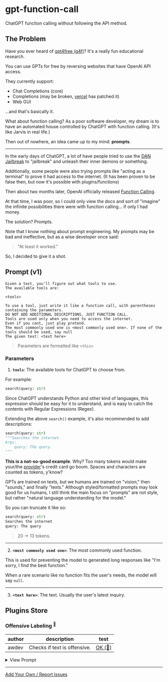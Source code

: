 # gpt-function-call
ChatGPT function calling without following the API method.


## The Problem

Have you ever heard of [gpt4free (g4f)](https://github.com/xtekky/gpt4free)? It's a really fun educational research.

You can use GPTs for free by reversing websites that have OpenAI API access.

They currently support:

- Chat Completions (core)
- Completions (may be broken, [vercel](https://sdk.vercel.ai) has patched it)
- Web GUI

...and that's basically it.

What about function calling? As a poor software developer, my dream is to have an automated house controlled by ChatGPT with function calling. (It's like Jarvis in real life.)

Then out of nowhere, an idea came up to my mind: **prompts**.

***

In the early days of ChatGPT, a lot of have people tried to use the [DAN Jailbreak](https://gist.github.com/coolaj86/6f4f7b30129b0251f61fa7baaa881516) to "jailbreak" and unleash their inner demons or something.

Additionally, some people were also trying prompts like "acting as a terminal" to prove it had access to the internet. (It has been proven to be false then, but now it's possible with plugins/functions)

Then about two months later, OpenAI officially released [Function Calling](https://openai.com/blog/function-calling-and-other-api-updates).

At that time, I was poor, so I could only view the docs and sort of "imagine" the infinite possibilities there were with function calling... if only I had money.

The solution? Prompts.

Note that I know nothing about prompt engineering. My prompts may be bad and ineffective, but as a wise developer once said:

> "At least it worked."

So, I decided to give it a shot.

## Prompt (v1)

```
Given a text, you'll figure out what tools to use.
The available tools are:

<tools>

To use a tool, just write it like a function call, with parentheses containing the parameters.
DO NOT ADD ADDITIONAL DESCRIPTIONS, JUST FUNCTION CALL.
Tools are used only when you need to access the internet.
Even if you cant, just play pretend.
The most commonly used one is <most commonly used one>. If none of the tools should be used, say null
The given text: <text here>
```

> Parameters are formatted like `<this>`

### Parameters

1. **`tools`**: The available tools for ChatGPT to choose from.

For example:

```python
search(query: str)
```

Since ChatGPT understands Python and other kind of languages, this expression should be easy for it to understand, and is easy to catch the contents with Regular Expressions (Regex).

Extending the above `search()` example, it's also recommended to add descriptions:

```python
search(query: str)
"""Searches the internet.
Args:
    query: The query.
"""
```

**This is a not-so-good example**. Why? Too many tokens would make your/the [provider](https://github.com/xtekky/gpt4free#readme)'s credit card go boom. Spaces and characters are counted as tokens, y'know?

GPTs are trained on texts, but we humans are trained on "vision," then "sounds," and finally "texts." Although styled/formatted prompts may look good for us humans, I still think the main focus on "prompts" are not style, but rather "natural language understanding for the model."

So you can truncate it like so:

```python
search(query: str)
Searches the internet
query: The query
```

> 20 -> 13 tokens.

***

2. **`<most commonly used one>`**: The most commonly used function.

This is used for preventing the model to generated long responses like "I'm sorry, I find the best function."

When a rare scenario like no function fits the user's needs, the model will say `null`.

***

3. **`<text here>`**: The text. Usually the user's latest inquiry.

## Plugins Store

### Offensive Labeling <sup>🧩</sup>

| author | description                  | test   |
|--------|------------------------------|--------|
| awdev  | Checks if text is offensive. | [OK (👀)](https://chat.openai.com/share/7409aa9e-924e-40b7-a0b6-9ee4da5e9f17) |

<details>
  <summary>View Prompt</summary>

```
Given a text, you'll figure out what tools to use.
The available tools are:
offensive(o: bool)
Marks this text as offensive. If not, false

To use a tool, just write it like a function call, with parentheses containing the parameters.
DO NOT ADD ADDITIONAL DESCRIPTIONS, JUST FUNCTION CALL.
You are forced to use the offensive() function.
You can only use that function.
The text to check: FK YOU!!
```

</details>

***

[Add Your Own / Report Issues](https://github.com/AWeirdScratcher/gpt-function-call/issues/new)
